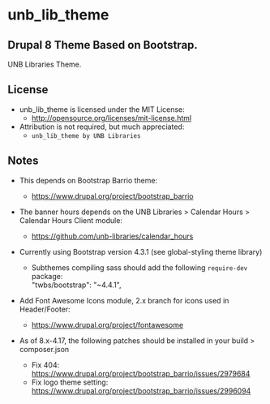 # unb_lib_theme
## Drupal 8 Theme Based on Bootstrap.

UNB Libraries Theme.

## License
- unb_lib_theme is licensed under the MIT License:
  - http://opensource.org/licenses/mit-license.html
- Attribution is not required, but much appreciated:
  - `unb_lib_theme by UNB Libraries`


## Notes
- This depends on Bootstrap Barrio theme:
  - https://www.drupal.org/project/bootstrap_barrio

- The banner hours depends on the UNB Libraries > Calendar Hours > Calendar Hours Client module:
  - https://github.com/unb-libraries/calendar_hours

- Currently using Bootstrap version 4.3.1 (see global-styling theme library)
  - Subthemes compiling sass should add the following `require-dev` package:  
    "twbs/bootstrap": "~4.4.1",

- Add Font Awesome Icons module, 2.x branch for icons used in Header/Footer:
  - https://www.drupal.org/project/fontawesome

- As of 8.x-4.17, the following patches should be installed in your build > composer.json
  - Fix 404: https://www.drupal.org/project/bootstrap_barrio/issues/2979684
  - Fix logo theme setting: https://www.drupal.org/project/bootstrap_barrio/issues/2996094